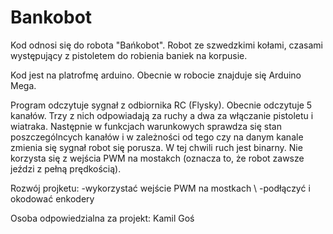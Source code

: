 # Bankobot

Kod odnosi się do robota "Bańkobot". Robot ze szwedzkimi kołami, czasami występujący z pistoletem do robienia baniek na korpusie. 

Kod jest na platrofmę arduino. Obecnie w robocie znajduje się Arduino Mega. 

Program odczytuje sygnał z odbiornika RC (Flysky). Obecnie odczytuje 5 kanałów. Trzy z nich odpowiadają za ruchy a dwa 
za włączanie pistoletu i wiatraka. Następnie w funkcjach warunkowych sprawdza się stan poszczególncych kanałów i w zależności od tego
czy na danym kanale zmienia się sygnał robot się porusza. W tej chwili ruch jest binarny. Nie korzysta się z wejścia PWM na mostakch
(oznacza to, że robot zawsze jeździ z pełną prędkością). 

Rozwój projketu: 
-wykorzystać wejście PWM na mostkach \\
-podłączyć i okodować enkodery
 

Osoba odpowiedzialna za projekt:
Kamil Goś 
